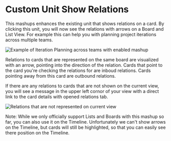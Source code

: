 
# Custom Unit Show Relations

This mashups enhances the existing unit that shows relations on a card. By clicking this unit, you will now see the relations with arrows on a Board and List View. For example this can help you with planning project iterations across multiple teams.

![Example of Iteration Planning across teams with enabled mashup](https://github.com/TargetProcess/TP3MashupLibrary/raw/master/Custom%20Unit%20Show%20Relations/iteration-plan-by-team.png)

Relations to cards that are represented on the same board are visualized with an arrow, pointing into the direction of the relation. Cards that point to the card you're checking the relations for are inboud relations. Cards pointing away from this card are outbound relations.

If there are any relations to cards that are not shown on the current view, you will see a message in the upper left cornor of your view with a direct link to the card details with opened relations tab.

![Relations that are not represented on current view](https://github.com/TargetProcess/TP3MashupLibrary/raw/master/Custom%20Unit%20Show%20Relations/relations-off-board.png)

Note: While we only officially support Lists and Boards with this mashup so far, you can also use it on the Timeline. Unfortunately we can't show arrows on the Timeline, but cards will still be highlighted, so that you can easily see there position on the Timeline.
